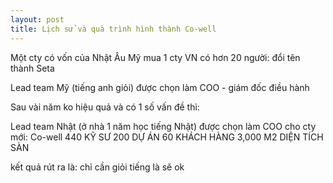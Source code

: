 ```yaml
---
layout: post
title: Lịch sử và quà trình hình thành Co-well
---
```


Một cty có vốn của Nhật Âu Mỹ mua 1 cty VN có hơn 20 người: đổi tên thành Seta

Lead team Mỹ (tiếng anh giỏi) được chọn làm COO - giám đốc điều hành

Sau vài năm ko hiệu quả và có 1 số vấn đề thì:

Lead team Nhật (ở nhà 1 năm học tiếng Nhật) được chọn làm COO cho cty mới: Co-well
440 KỸ SƯ
200 DỰ ÁN
60 KHÁCH HÀNG
3,000 M2 DIỆN TÍCH SÀN

kết quả rút ra là: chỉ cần giỏi tiếng là sẽ ok
